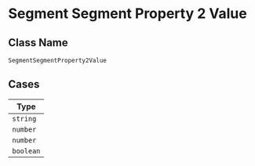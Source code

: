 
# Segment Segment Property 2 Value

## Class Name

`SegmentSegmentProperty2Value`

## Cases

| Type |
|  --- |
| `string` |
| `number` |
| `number` |
| `boolean` |


